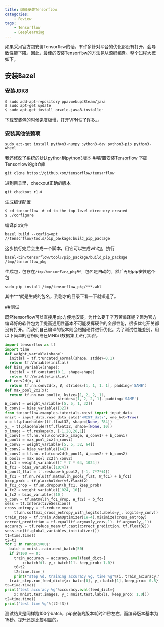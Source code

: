 ```yaml
---
title: 编译安装Tensorflow
categories: 
    - Review
tags: 
    - Tensorflow
    - Deeplearning
---
```


如果采用官方包安装Tensorflow的话，有许多针对平台的优化都没有打开，会导致性能下降。因此，最佳的安装Tensorflow的方法是从源码编译。整个过程大概如下。

## 安装Bazel
### 安装JDK8
```shell
$ sudo add-apt-repository ppa:webupd8team/java
$ sudo apt-get update
$ sudo apt-get install oracle-java8-installer
```
下载安装包的时候速度极慢，打开VPN快了许多。。
### 安装其他依赖项
```
sudo apt-get install python3-numpy python3-dev python3-pip python3-wheel
```
我还修改了系统的默认python到python3版本
##配置安装Tensorflow
下载Tensorflow的git仓库
```
git clone https://github.com/tensorflow/tensorflow 
```
进到目录里，checkout正确的版本
```
git checkout r1.0
```
生成编译配置
```
$ cd tensorflow  # cd to the top-level directory created
$ ./configure
```
编译pip文件
```
bazel build --config=opt //tensorflow/tools/pip_package:build_pip_package
```
这步执行完后会生成一个脚本，用它可以生成whl包。执行
```
bazel-bin/tensorflow/tools/pip_package/build_pip_package /tmp/tensorflow_pkg
```
生成包，包存在``/tmp/tensorflow_pkg``里，包名是自动的。然后再用pip安装这个包
```
sudo pip install /tmp/tensorflow_pkg/***.whl
```
其中***就是生成的包名，到刚才的目录下看一下就知道了。

##测试

既然tensorflow可以直接用pip方便地安装，为什么要千辛万苦编译呢？因为官方编译好的软件包为了提高通用性基本不可能发挥硬件的全部性能，很多优化开关都没有打开。而我们自己编译的版本则会根据硬件进行优化。为了测试性能差别，用以下简单的卷积网络在MNIST数据集上进行实验。

```python
import tensorflow as tf
import time
def weight_variable(shape):
  initial = tf.truncated_normal(shape, stddev=0.1)
  return tf.Variable(initial)
def bias_variable(shape):
  initial = tf.constant(0.1, shape=shape)
  return tf.Variable(initial)
def conv2d(x, W):
  return tf.nn.conv2d(x, W, strides=[1, 1, 1, 1], padding='SAME')
def max_pool_2x2(x):
  return tf.nn.max_pool(x, ksize=[1, 2, 2, 1],
                        strides=[1, 2, 2, 1], padding='SAME')
W_conv1 = weight_variable([5, 5, 1, 32])
b_conv1 = bias_variable([32])
from tensorflow.examples.tutorials.mnist import input_data
mnist = input_data.read_data_sets('MNIST_data', one_hot=True)
x = tf.placeholder(tf.float32, shape=[None, 784])
y_ = tf.placeholder(tf.float32, shape=[None, 10])
x_image = tf.reshape(x, [-1,28,28,1])
h_conv1 = tf.nn.relu(conv2d(x_image, W_conv1) + b_conv1)
h_pool1 = max_pool_2x2(h_conv1)
W_conv2 = weight_variable([5, 5, 32, 64])
b_conv2 = bias_variable([64])
h_conv2 = tf.nn.relu(conv2d(h_pool1, W_conv2) + b_conv2)
h_pool2 = max_pool_2x2(h_conv2)
W_fc1 = weight_variable([7 * 7 * 64, 1024])
b_fc1 = bias_variable([1024])
h_pool2_flat = tf.reshape(h_pool2, [-1, 7*7*64])
h_fc1 = tf.nn.relu(tf.matmul(h_pool2_flat, W_fc1) + b_fc1)
keep_prob = tf.placeholder(tf.float32)
h_fc1_drop = tf.nn.dropout(h_fc1, keep_prob)
W_fc2 = weight_variable([1024, 10])
b_fc2 = bias_variable([10])
y_conv = tf.matmul(h_fc1_drop, W_fc2) + b_fc2
sess = tf.InteractiveSession()
cross_entropy = tf.reduce_mean(
    tf.nn.softmax_cross_entropy_with_logits(labels=y_, logits=y_conv))
train_step = tf.train.AdamOptimizer(1e-4).minimize(cross_entropy)
correct_prediction = tf.equal(tf.argmax(y_conv,1), tf.argmax(y_,1))
accuracy = tf.reduce_mean(tf.cast(correct_prediction, tf.float32))
sess.run(tf.global_variables_initializer())
t1=time.time()
t2=t1
for i in range(5000):
  batch = mnist.train.next_batch(50)
  if i%100 == 0:
    train_accuracy = accuracy.eval(feed_dict={
        x:batch[0], y_: batch[1], keep_prob: 1.0})
    t0=t2
    t2=time.time()
    print("step %d, training accuracy %g, time %g"%(i, train_accuracy,t2-t0))
  train_step.run(feed_dict={x: batch[0], y_: batch[1], keep_prob: 0.5})
t3=time.time()
print("test accuracy %g"%accuracy.eval(feed_dict={
    x: mnist.test.images, y_: mnist.test.labels, keep_prob: 1.0}))
t2=time.time()
print("test time %g"%(t2-t3))
```

测试结果是同样跑100个batch，pip安装的版本耗时21秒左右，而编译版本基本为15秒。提升还是比较明显的。